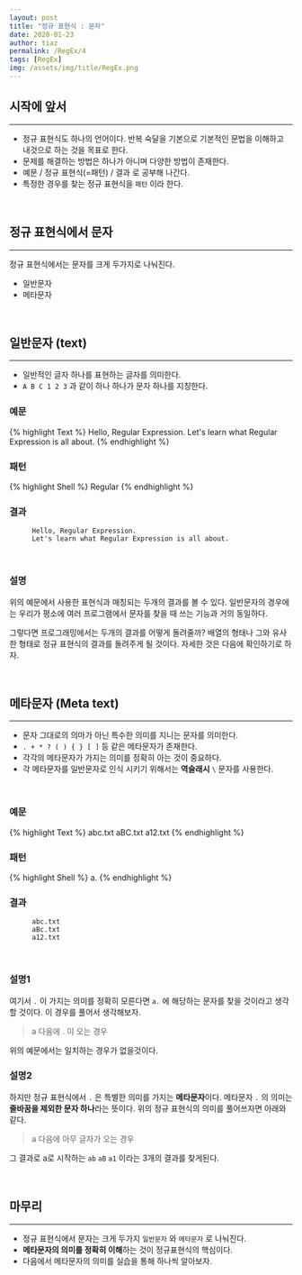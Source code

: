 ```yaml
---
layout: post
title: "정규 표현식 : 문자"
date: 2020-01-23
author: tiaz
permalink: /RegEx/4
tags: [RegEx]
img: /assets/img/title/RegEx.png
---
```

## 시작에 앞서
---
- 정규 표현식도 하나의 언어이다. 반복 숙달을 기본으로 기본적인 문법을 이해하고 내것으로 하는 것을 목표로 한다.
- 문제를 해결하는 방법은 하나가 아니며 다양한 방법이 존재한다.
- 예문 / 정규 표현식(=패턴) / 결과 로 공부해 나간다.
- 특정한 경우를 찾는 정규 표현식을 `패턴` 이라 한다.

<br/>

## 정규 표현식에서 문자
---
정규 표현식에서는 문자를 크게 두가지로 나눠진다.
- 일반문자
- 메타문자

<br/>

## 일반문자 (text)
---
- 일반적인 글자 하나를 표현하는 글자를 의미한다.
- `A B C 1 2 3` 과 같이 하나 하나가 문자 하나를 지칭한다.

### 예문
{% highlight Text %}
Hello, Regular Expression.
Let's learn what Regular Expression is all about.
{% endhighlight %}
<br/>

### 패턴
{% highlight Shell %}
Regular
{% endhighlight %}
<br/>

### 결과
<figure class="highlight">
<pre>
<code class="language-shell" data-lang="shell">Hello, <span class="ow">Regular</span> Expression.
Let's learn what <span class="ow">Regular</span> Expression is all about.</code>
</pre>
</figure>
<br/>

### 설명
위의 예문에서 사용한 표현식과 매칭되는 두개의 결과를 볼 수 있다.
일반문자의 경우에는 우리가 평소에 여러 프로그램에서 문자를 찾을 때 쓰는 기능과 거의 동일하다. 

그렇다면 프로그래밍에서는 두개의 결과를 어떻게 돌려줄까? 배열의 형태나 그와 유사한 형태로 정규 표현식의 결과를 돌려주게 될 것이다. 자세한 것은 다음에 확인하기로 하자.

<br/>

## 메타문자 (Meta text)
---

- 문자 그대로의 의마가 아닌 특수한 의미를 지니는 문자를 의미한다.
- `. + * ? ( ) { } [ ]` 등 같은 메타문자가 존재한다.
- 각각의 메타문자가 가지는 의미를 정확히 아는 것이 중요하다.
- 각 메타문자를 일반문자로 인식 시키기 위해서는 **역슬래시** `\` 문자를 사용한다.

<br/>

### 예문
{% highlight Text %}
abc.txt
aBC.txt
a12.txt
{% endhighlight %}
<br/>

### 패턴
{% highlight Shell %}
a.
{% endhighlight %}
<br/>

### 결과
<figure class="highlight">
<pre>
<code class="language-shell" data-lang="shell"><span class="ow">ab</span>c.txt
<span class="ow">aB</span>c.txt
<span class="ow">a1</span>2.txt</code>
</pre>
</figure>
<br/>

### 설명1
여기서 `.` 이 가지는 의미를 정확히 모른다면 `a.` 에 해당하는 문자를 찾을 것이라고 생각할 것이다. 이 경우를 풀어서 생각해보자.
>a 다음에 . 이 오는 경우

위의 예문에서는 일치하는 경우가 없을것이다.
<br/>

### 설명2
하지만 정규 표현식에서 `.` 은 특별한 의미를 가지는 **메타문자**이다. 메타문자  `.` 의 의미는 **줄바꿈을 제외한 문자 하나**라는 뜻이다. 위의 정규 표현식의 의미를 풀어쓰자면 아래와 같다.

> a 다음에 아무 글자가 오는 경우

그 결과로 a로 시작하는 `ab` `aB` `a1` 이라는 3개의 결과를 찾게된다. 

<br/>

## 마무리
---
- 정규 표현식에서 문자는 크게 두가지 `일반문자` 와 `메타문자` 로 나눠진다.
- **메타문자의 의미를 정확히 이해**하는 것이 정규표현식의 핵심이다.
- 다음에서 메타문자의 의미를 실습을 통해 하나씩 알아보자.

<br/>

